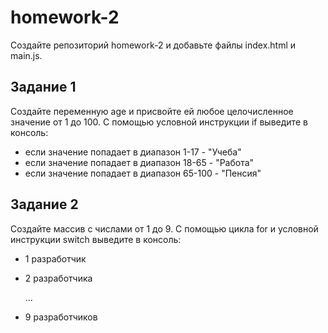 # homework-2

Создайте репозиторий homework-2 и добавьте файлы index.html и main.js.

## Задание 1

Создайте переменную age и присвойте ей любое целочисленное значение от 1 до 100. С помощью условной инструкции if выведите в консоль:
* если значение попадает в диапазон 1-17 - "Учеба"
* если значение попадает в диапазон 18-65 - "Работа"
* если значение попадает в диапазон 65-100 - "Пенсия"

## Задание 2

Создайте массив с числами от 1 до 9. С помощью цикла for и условной инструкции switch выведите в консоль:
* 1 разработчик
* 2 разработчика

  ...
* 9 разработчиков
